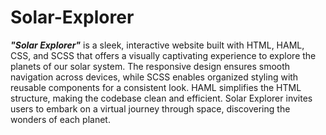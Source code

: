 # Solar-Explorer
***"Solar Explorer"*** is a sleek, interactive website built with HTML, HAML, CSS, and SCSS that offers a visually captivating experience to explore the planets of our solar system. The responsive design ensures smooth navigation across devices, while SCSS enables organized styling with reusable components for a consistent look. HAML simplifies the HTML structure, making the codebase clean and efficient. Solar Explorer invites users to embark on a virtual journey through space, discovering the wonders of each planet.
